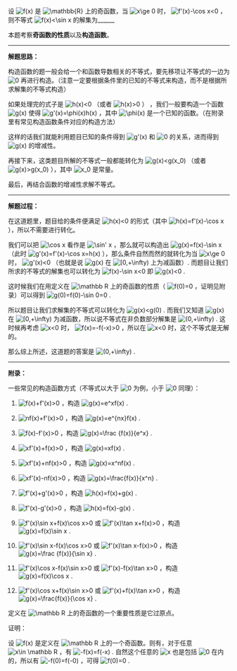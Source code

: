 设  <img src="https://www.zhihu.com/equation?tex=f(x)" alt="f(x)" class="ee_img tr_noresize" eeimg="1">  是  <img src="https://www.zhihu.com/equation?tex=\mathbb{R}" alt="\mathbb{R}" class="ee_img tr_noresize" eeimg="1">  上的奇函数，当  <img src="https://www.zhihu.com/equation?tex=x\ge 0" alt="x\ge 0" class="ee_img tr_noresize" eeimg="1">  时， <img src="https://www.zhihu.com/equation?tex=f'(x)-\cos x<0" alt="f'(x)-\cos x<0" class="ee_img tr_noresize" eeimg="1"> ，则不等式  <img src="https://www.zhihu.com/equation?tex=f(x)<\sin x" alt="f(x)<\sin x" class="ee_img tr_noresize" eeimg="1">  的解集为\_\_\_\_\_\_

本题考察**奇函数的性质**以及**构造函数**。

---

**解题思路：**

构造函数的题一般会给一个和函数导数相关的不等式，要先移项让不等式的一边为  <img src="https://www.zhihu.com/equation?tex=0" alt="0" class="ee_img tr_noresize" eeimg="1">  再进行构造。（注意一定要根据条件里的已知的不等式来构造，而不是根据所求解集的不等式构造）

如果处理完的式子是  <img src="https://www.zhihu.com/equation?tex=h(x)<0" alt="h(x)<0" class="ee_img tr_noresize" eeimg="1"> （或者  <img src="https://www.zhihu.com/equation?tex=h(x)>0" alt="h(x)>0" class="ee_img tr_noresize" eeimg="1"> ） ，我们一般要构造一个函数  <img src="https://www.zhihu.com/equation?tex=g(x)" alt="g(x)" class="ee_img tr_noresize" eeimg="1">  使得  <img src="https://www.zhihu.com/equation?tex=g'(x)=\phi(x)h(x)" alt="g'(x)=\phi(x)h(x)" class="ee_img tr_noresize" eeimg="1">  ，其中  <img src="https://www.zhihu.com/equation?tex=\phi(x)" alt="\phi(x)" class="ee_img tr_noresize" eeimg="1">  是一个已知的函数。（在附录里有常见构造函数条件对应的构造方法）

这样的话我们就能利用题目已知的条件得到  <img src="https://www.zhihu.com/equation?tex=g'(x)" alt="g'(x)" class="ee_img tr_noresize" eeimg="1">  和  <img src="https://www.zhihu.com/equation?tex=0" alt="0" class="ee_img tr_noresize" eeimg="1">  的关系，进而得到  <img src="https://www.zhihu.com/equation?tex=g(x)" alt="g(x)" class="ee_img tr_noresize" eeimg="1">  的增减性。

再接下来，这类题目所解的不等式一般都能转化为  <img src="https://www.zhihu.com/equation?tex=g(x)<g(x_0)" alt="g(x)<g(x_0)" class="ee_img tr_noresize" eeimg="1">  （或者 <img src="https://www.zhihu.com/equation?tex=g(x)>g(x_0)" alt="g(x)>g(x_0)" class="ee_img tr_noresize" eeimg="1"> ），其中  <img src="https://www.zhihu.com/equation?tex=x_0" alt="x_0" class="ee_img tr_noresize" eeimg="1">  是常量。

最后，再结合函数的增减性求解不等式。

---

**解题过程：**

在这道题里，题目给的条件便满足  <img src="https://www.zhihu.com/equation?tex=h(x)<0" alt="h(x)<0" class="ee_img tr_noresize" eeimg="1">  的形式（其中  <img src="https://www.zhihu.com/equation?tex=h(x)=f'(x)-\cos x" alt="h(x)=f'(x)-\cos x" class="ee_img tr_noresize" eeimg="1"> ），所以不需要进行转化。

我们可以把  <img src="https://www.zhihu.com/equation?tex=\cos x" alt="\cos x" class="ee_img tr_noresize" eeimg="1">  看作是  <img src="https://www.zhihu.com/equation?tex=\sin' x" alt="\sin' x" class="ee_img tr_noresize" eeimg="1">  ，那么就可以构造出  <img src="https://www.zhihu.com/equation?tex=g(x)=f(x)-\sin x" alt="g(x)=f(x)-\sin x" class="ee_img tr_noresize" eeimg="1"> （此时  <img src="https://www.zhihu.com/equation?tex=g'(x)=f'(x)-\cos x=h(x)" alt="g'(x)=f'(x)-\cos x=h(x)" class="ee_img tr_noresize" eeimg="1"> ），那么条件自然而然的就转化为当  <img src="https://www.zhihu.com/equation?tex=x\ge 0" alt="x\ge 0" class="ee_img tr_noresize" eeimg="1">  时，  <img src="https://www.zhihu.com/equation?tex=g'(x)<0" alt="g'(x)<0" class="ee_img tr_noresize" eeimg="1">  （也就是说  <img src="https://www.zhihu.com/equation?tex=g(x)" alt="g(x)" class="ee_img tr_noresize" eeimg="1">  在  <img src="https://www.zhihu.com/equation?tex=[0,+\infty)" alt="[0,+\infty)" class="ee_img tr_noresize" eeimg="1">  上为减函数）. 而题目让我们所求的不等式的解集也可以转化为  <img src="https://www.zhihu.com/equation?tex=f(x)-\sin x<0" alt="f(x)-\sin x<0" class="ee_img tr_noresize" eeimg="1">  即  <img src="https://www.zhihu.com/equation?tex=g(x)<0" alt="g(x)<0" class="ee_img tr_noresize" eeimg="1"> .

这时候我们在用定义在  <img src="https://www.zhihu.com/equation?tex=\mathbb R" alt="\mathbb R" class="ee_img tr_noresize" eeimg="1">  上的奇函数的性质（ <img src="https://www.zhihu.com/equation?tex=f(0)=0" alt="f(0)=0" class="ee_img tr_noresize" eeimg="1"> ，证明见附录）可以得到  <img src="https://www.zhihu.com/equation?tex=g(0)=f(0)-\sin 0=0" alt="g(0)=f(0)-\sin 0=0" class="ee_img tr_noresize" eeimg="1"> .

所以题目让我们求解集的不等式可以转化为  <img src="https://www.zhihu.com/equation?tex=g(x)<g(0)" alt="g(x)<g(0)" class="ee_img tr_noresize" eeimg="1"> . 而我们又知道  <img src="https://www.zhihu.com/equation?tex=g(x)" alt="g(x)" class="ee_img tr_noresize" eeimg="1">  在  <img src="https://www.zhihu.com/equation?tex=[0,+\infty)" alt="[0,+\infty)" class="ee_img tr_noresize" eeimg="1">  为减函数，所以说不等式在非负数部分解集是  <img src="https://www.zhihu.com/equation?tex=(0,+\infty)" alt="(0,+\infty)" class="ee_img tr_noresize" eeimg="1"> . 这时候再考虑  <img src="https://www.zhihu.com/equation?tex=x<0" alt="x<0" class="ee_img tr_noresize" eeimg="1">  时， <img src="https://www.zhihu.com/equation?tex=f(x)=-f(-x)>0" alt="f(x)=-f(-x)>0" class="ee_img tr_noresize" eeimg="1">  ，所以在  <img src="https://www.zhihu.com/equation?tex=x<0" alt="x<0" class="ee_img tr_noresize" eeimg="1">  时，这个不等式是无解的。

那么综上所述，这道题的答案是  <img src="https://www.zhihu.com/equation?tex=(0,+\infty)" alt="(0,+\infty)" class="ee_img tr_noresize" eeimg="1"> .

---

**附录：**

一些常见的构造函数方式（不等式以大于  <img src="https://www.zhihu.com/equation?tex=0" alt="0" class="ee_img tr_noresize" eeimg="1">  为例，小于  <img src="https://www.zhihu.com/equation?tex=0" alt="0" class="ee_img tr_noresize" eeimg="1">  同理）：

1.  <img src="https://www.zhihu.com/equation?tex=f(x)+f'(x)>0" alt="f(x)+f'(x)>0" class="ee_img tr_noresize" eeimg="1"> ，构造  <img src="https://www.zhihu.com/equation?tex=g(x)=e^xf(x)" alt="g(x)=e^xf(x)" class="ee_img tr_noresize" eeimg="1"> .
2.  <img src="https://www.zhihu.com/equation?tex=nf(x)+f'(x)>0" alt="nf(x)+f'(x)>0" class="ee_img tr_noresize" eeimg="1"> ，构造  <img src="https://www.zhihu.com/equation?tex=g(x)=e^{nx}f(x)" alt="g(x)=e^{nx}f(x)" class="ee_img tr_noresize" eeimg="1"> .
3.  <img src="https://www.zhihu.com/equation?tex=f(x)-f'(x)>0" alt="f(x)-f'(x)>0" class="ee_img tr_noresize" eeimg="1"> ，构造  <img src="https://www.zhihu.com/equation?tex=g(x)=\frac {f(x)}{e^x}" alt="g(x)=\frac {f(x)}{e^x}" class="ee_img tr_noresize" eeimg="1"> .

4.  <img src="https://www.zhihu.com/equation?tex=xf'(x)+f(x)>0" alt="xf'(x)+f(x)>0" class="ee_img tr_noresize" eeimg="1"> ，构造  <img src="https://www.zhihu.com/equation?tex=g(x)=xf(x)" alt="g(x)=xf(x)" class="ee_img tr_noresize" eeimg="1"> .

5.  <img src="https://www.zhihu.com/equation?tex=xf'(x)+nf(x)>0" alt="xf'(x)+nf(x)>0" class="ee_img tr_noresize" eeimg="1"> ，构造  <img src="https://www.zhihu.com/equation?tex=g(x)=x^nf(x)" alt="g(x)=x^nf(x)" class="ee_img tr_noresize" eeimg="1"> .

6.  <img src="https://www.zhihu.com/equation?tex=xf'(x)-nf(x)>0" alt="xf'(x)-nf(x)>0" class="ee_img tr_noresize" eeimg="1"> ，构造  <img src="https://www.zhihu.com/equation?tex=g(x)=\frac{f(x)}{x^n}" alt="g(x)=\frac{f(x)}{x^n}" class="ee_img tr_noresize" eeimg="1"> .

7.  <img src="https://www.zhihu.com/equation?tex=f'(x)+g'(x)>0" alt="f'(x)+g'(x)>0" class="ee_img tr_noresize" eeimg="1"> ，构造  <img src="https://www.zhihu.com/equation?tex=h(x)=f(x)+g(x)" alt="h(x)=f(x)+g(x)" class="ee_img tr_noresize" eeimg="1"> .

8.  <img src="https://www.zhihu.com/equation?tex=f'(x)-g'(x)>0" alt="f'(x)-g'(x)>0" class="ee_img tr_noresize" eeimg="1"> ，构造  <img src="https://www.zhihu.com/equation?tex=h(x)=f(x)-g(x)" alt="h(x)=f(x)-g(x)" class="ee_img tr_noresize" eeimg="1"> .
9.  <img src="https://www.zhihu.com/equation?tex=f'(x)\sin x+f(x)\cos x>0" alt="f'(x)\sin x+f(x)\cos x>0" class="ee_img tr_noresize" eeimg="1">  或  <img src="https://www.zhihu.com/equation?tex=f'(x)\tan x+f(x)>0" alt="f'(x)\tan x+f(x)>0" class="ee_img tr_noresize" eeimg="1"> ，构造  <img src="https://www.zhihu.com/equation?tex=g(x)=f(x)\sin x" alt="g(x)=f(x)\sin x" class="ee_img tr_noresize" eeimg="1"> .
10.  <img src="https://www.zhihu.com/equation?tex=f'(x)\sin x-f(x)\cos x>0" alt="f'(x)\sin x-f(x)\cos x>0" class="ee_img tr_noresize" eeimg="1">  或  <img src="https://www.zhihu.com/equation?tex=f'(x)\tan x-f(x)>0" alt="f'(x)\tan x-f(x)>0" class="ee_img tr_noresize" eeimg="1"> ，构造  <img src="https://www.zhihu.com/equation?tex=g(x)=\frac {f(x)}{\sin x}" alt="g(x)=\frac {f(x)}{\sin x}" class="ee_img tr_noresize" eeimg="1"> .
11.  <img src="https://www.zhihu.com/equation?tex=f'(x)\cos x-f(x)\sin x>0" alt="f'(x)\cos x-f(x)\sin x>0" class="ee_img tr_noresize" eeimg="1">  或  <img src="https://www.zhihu.com/equation?tex=f'(x)-f(x)\tan x>0" alt="f'(x)-f(x)\tan x>0" class="ee_img tr_noresize" eeimg="1"> ，构造  <img src="https://www.zhihu.com/equation?tex=g(x)=f(x)\cos x" alt="g(x)=f(x)\cos x" class="ee_img tr_noresize" eeimg="1"> .
12.  <img src="https://www.zhihu.com/equation?tex=f'(x)\cos x+f(x)\sin x>0" alt="f'(x)\cos x+f(x)\sin x>0" class="ee_img tr_noresize" eeimg="1">  或  <img src="https://www.zhihu.com/equation?tex=f'(x)+f(x)\tan x>0" alt="f'(x)+f(x)\tan x>0" class="ee_img tr_noresize" eeimg="1"> ，构造  <img src="https://www.zhihu.com/equation?tex=g(x)=\frac{f(x)}{\cos x}" alt="g(x)=\frac{f(x)}{\cos x}" class="ee_img tr_noresize" eeimg="1"> .



定义在  <img src="https://www.zhihu.com/equation?tex=\mathbb R" alt="\mathbb R" class="ee_img tr_noresize" eeimg="1">  上的奇函数的一个重要性质是它过原点。

证明：

设  <img src="https://www.zhihu.com/equation?tex=f(x)" alt="f(x)" class="ee_img tr_noresize" eeimg="1">  是定义在  <img src="https://www.zhihu.com/equation?tex=\mathbb R" alt="\mathbb R" class="ee_img tr_noresize" eeimg="1">  上的一个奇函数。则有，对于任意  <img src="https://www.zhihu.com/equation?tex=x\in \mathbb R" alt="x\in \mathbb R" class="ee_img tr_noresize" eeimg="1">  ，有  <img src="https://www.zhihu.com/equation?tex=-f(x)=f(-x)" alt="-f(x)=f(-x)" class="ee_img tr_noresize" eeimg="1"> . 自然这个任意的  <img src="https://www.zhihu.com/equation?tex=x" alt="x" class="ee_img tr_noresize" eeimg="1">  也是包括  <img src="https://www.zhihu.com/equation?tex=0" alt="0" class="ee_img tr_noresize" eeimg="1">  在内的，所以有  <img src="https://www.zhihu.com/equation?tex=-f(0)=f(-0)" alt="-f(0)=f(-0)" class="ee_img tr_noresize" eeimg="1">  ，可得  <img src="https://www.zhihu.com/equation?tex=f(0)=0" alt="f(0)=0" class="ee_img tr_noresize" eeimg="1"> . 

